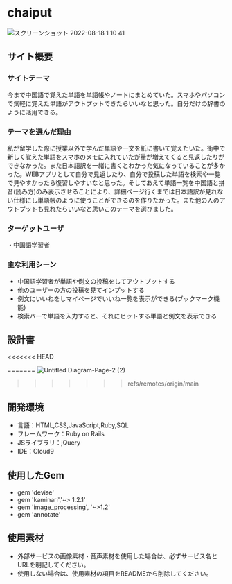 # chaiput
![スクリーンショット 2022-08-18 1 10 41](https://user-images.githubusercontent.com/66726846/185189689-a685e39e-fe2a-41df-b4cc-115f084a1696.png)

## サイト概要
### サイトテーマ
今まで中国語で覚えた単語を単語帳やノートにまとめていた。スマホやパソコンで気軽に覚えた単語がアウトプットできたらいいなと思った。自分だけの辞書のように活用できる。
### テーマを選んだ理由
私が留学した際に授業以外で学んだ単語や一文を紙に書いて覚えたいた。街中で新しく覚えた単語をスマホのメモに入れていたが量が増えてくると見返したりができなかった。また日本語訳を一緒に書くとわかった気になっていることが多かった。WEBアプリとして自分で見返したり、自分で投稿した単語を検索や一覧で見やすかったら復習しやすいなと思った。そしてあえて単語一覧を中国語と拼音(読み方)のみ表示させることにより、詳細ページ行くまでは日本語訳が見れない仕様にし単語帳のように使うことができるのを作りたかった。また他の人のアウトプットも見れたらいいなと思いこのテーマを選びました。
### ターゲットユーザ
・中国語学習者

### 主な利用シーン
- 中国語学習者が単語や例文の投稿をしてアウトプットする
- 他のユーザーの方の投稿を見てインプットする
- 例文にいいねをしマイページでいいね一覧を表示ができる(ブックマーク機能)
- 検索バーで単語を入力すると、それにヒットする単語と例文を表示できる

## 設計書
<<<<<<< HEAD


=======
![Untitled Diagram-Page-2 (2)](https://user-images.githubusercontent.com/66726846/184920448-fe5ad8a1-c8e5-4c82-b4de-c46c50f3e103.jpg)
>>>>>>> refs/remotes/origin/main

## 開発環境
- 言語：HTML,CSS,JavaScript,Ruby,SQL
- フレームワーク：Ruby on Rails
- JSライブラリ：jQuery
- IDE：Cloud9

## 使用したGem
- gem 'devise'
- gem 'kaminari','~> 1.2.1'
- gem 'image_processing', '~>1.2'
- gem 'annotate'


## 使用素材
- 外部サービスの画像素材・音声素材を使用した場合は、必ずサービス名とURLを明記してください。
- 使用しない場合は、使用素材の項目をREADMEから削除してください。
